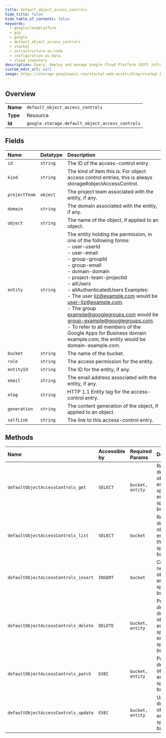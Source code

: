 ```yaml
---
title: default_object_access_controls
hide_title: false
hide_table_of_contents: false
keywords:
  - googlecloudplatform
  - gcp
  - google
  - default_object_access_controls
  - stackql
  - infrastructure-as-code
  - configuration-as-data
  - cloud inventory
description: Query, deploy and manage Google Cloud Platform (GCP) infrastructure and resources using SQL
custom_edit_url: null
image: https://storage.googleapis.com/stackql-web-assets/blog/stackql-blog-post-featured-image.png
---
```

  
    

## Overview
<table><tbody>
<tr><td><b>Name</b></td><td><code>default_object_access_controls</code></td></tr>
<tr><td><b>Type</b></td><td>Resource</td></tr>
<tr><td><b>Id</b></td><td><code>google.storage.default_object_access_controls</code></td></tr>
</tbody></table>

## Fields
| Name | Datatype | Description |
|:-----|:---------|:------------|
| `id` | `string` | The ID of the access-control entry. |
| `kind` | `string` | The kind of item this is. For object access control entries, this is always storage#objectAccessControl. |
| `projectTeam` | `object` | The project team associated with the entity, if any. |
| `domain` | `string` | The domain associated with the entity, if any. |
| `object` | `string` | The name of the object, if applied to an object. |
| `entity` | `string` | The entity holding the permission, in one of the following forms: <br />- user-userId <br />- user-email <br />- group-groupId <br />- group-email <br />- domain-domain <br />- project-team-projectId <br />- allUsers <br />- allAuthenticatedUsers Examples: <br />- The user liz@example.com would be user-liz@example.com. <br />- The group example@googlegroups.com would be group-example@googlegroups.com. <br />- To refer to all members of the Google Apps for Business domain example.com, the entity would be domain-example.com. |
| `bucket` | `string` | The name of the bucket. |
| `role` | `string` | The access permission for the entity. |
| `entityId` | `string` | The ID for the entity, if any. |
| `email` | `string` | The email address associated with the entity, if any. |
| `etag` | `string` | HTTP 1.1 Entity tag for the access-control entry. |
| `generation` | `string` | The content generation of the object, if applied to an object. |
| `selfLink` | `string` | The link to this access-control entry. |
## Methods
| Name | Accessible by | Required Params | Description |
|:-----|:--------------|:----------------|:------------|
| `defaultObjectAccessControls_get` | `SELECT` | `bucket, entity` | Returns the default object ACL entry for the specified entity on the specified bucket. |
| `defaultObjectAccessControls_list` | `SELECT` | `bucket` | Retrieves default object ACL entries on the specified bucket. |
| `defaultObjectAccessControls_insert` | `INSERT` | `bucket` | Creates a new default object ACL entry on the specified bucket. |
| `defaultObjectAccessControls_delete` | `DELETE` | `bucket, entity` | Permanently deletes the default object ACL entry for the specified entity on the specified bucket. |
| `defaultObjectAccessControls_patch` | `EXEC` | `bucket, entity` | Patches a default object ACL entry on the specified bucket. |
| `defaultObjectAccessControls_update` | `EXEC` | `bucket, entity` | Updates a default object ACL entry on the specified bucket. |
